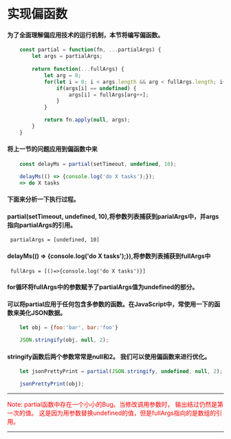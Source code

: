 <h1>实现偏函数</h1>

#### 为了全面理解偏应用技术的运行机制，本节将编写偏函数。

```js
    const partial = function(fn, ...partialArgs) {
        let args = partialArgs;
        
        return function(...fullArgs) {
            let arg = 0;
            for(let i = 0; i < args.length && arg < fullArgs.length; i++) {
                if(args[i] == undefined) {
                    args[i] = fullArgs[arg++];
                }
            }

            return fn.apply(null, args);
        }
    }
```

#### 将上一节的问题应用到偏函数中来

```js
    const delayMs = partial(setTimeout, undefined, 10);

    delayMs(() => {console.log('do X tasks');});
    => do X tasks
```
#### 下面来分析一下执行过程。
#### partial(setTimeout, undefined, 10),将参数列表捕获到parialArgs中，并args指向partialArgs的引用。
` partialArgs = [undefined, 10]`

#### delayMs(() => {console.log('do X tasks');}),将参数列表捕获到fullArgs中
` fullArgs = [()=>{console.log('do X tasks')}]`

#### for循环将fullArgs中的参数赋予了partialArgs值为undefined的部分。

#### 可以将partial应用于任何包含多参数的函数。在JavaScript中，常使用一下的函数来美化JSON数据。

```js
    let obj = {foo:'bar', bar:'foo'}

    JSON.stringify(obj, null, 2);
```

#### stringify函数后两个参数常常是null和2。 我们可以使用偏函数来进行优化。

```js
    let jsonPrettyPrint = partial(JSON.stringify, undefined, null, 2);

    jsonPrettyPrint(obj);
```

----
<p style="color:red">Note: partial函数中存在一个小小的Bug。当修改调用参数时， 输出结过仍然是第一次的值。 这是因为用参数替换undefined的值，但是fullArgs指向的是数组的引用。</p>

----
